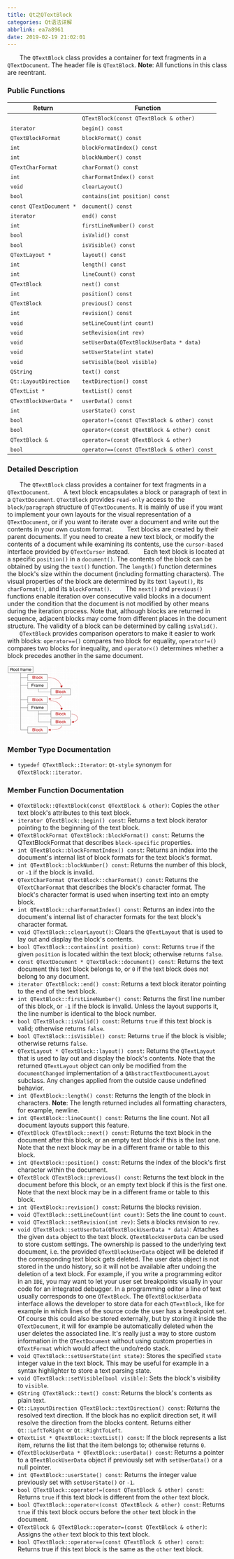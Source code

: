 ```yaml
---
title: Qt之QTextBlock
categories: Qt语法详解
abbrlink: ea7a8961
date: 2019-02-19 21:02:01
---
```

&emsp;&emsp;The `QTextBlock` class provides a container for text fragments in a `QTextDocument`. The header file is `QTextBlock`. **Note**: All functions in this class are reentrant.

### Public Functions

Return                  | Function
------------------------|---------
                        | `QTextBlock(const QTextBlock & other)`
`iterator`              | `begin() const`
`QTextBlockFormat`      | `blockFormat() const`
`int`                   | `blockFormatIndex() const`
`int`                   | `blockNumber() const`
`QTextCharFormat`       | `charFormat() const`
`int`                   | `charFormatIndex() const`
`void`                  | `clearLayout()`
`bool`                  | `contains(int position) const`
`const QTextDocument *` | `document() const`
`iterator`              | `end() const`
`int`                   | `firstLineNumber() const`
`bool`                  | `isValid() const`
`bool`                  | `isVisible() const`
`QTextLayout *`         | `layout() const`
`int`                   | `length() const`
`int`                   | `lineCount() const`
`QTextBlock`            | `next() const`
`int`                   | `position() const`
`QTextBlock`            | `previous() const`
`int`                   | `revision() const`
`void`                  | `setLineCount(int count)`
`void`                  | `setRevision(int rev)`
`void`                  | `setUserData(QTextBlockUserData * data)`
`void`                  | `setUserState(int state)`
`void`                  | `setVisible(bool visible)`
`QString`               | `text() const`
`Qt::LayoutDirection`   | `textDirection() const`
`QTextList *`           | `textList() const`
`QTextBlockUserData *`  | `userData() const`
`int`                   | `userState() const`
`bool`                  | `operator!=(const QTextBlock & other) const`
`bool`                  | `operator<(const QTextBlock & other) const`
`QTextBlock &`          | `operator=(const QTextBlock & other)`
`bool`                  | `operator==(const QTextBlock & other) const`

### Detailed Description

&emsp;&emsp;The `QTextBlock` class provides a container for text fragments in a `QTextDocument`.
&emsp;&emsp;A text block encapsulates a block or paragraph of text in a `QTextDocument`. `QTextBlock` provides `read-only` access to the `block/paragraph` structure of `QTextDocuments`. It is mainly of use if you want to implement your own layouts for the visual representation of a `QTextDocument`, or if you want to iterate over a document and write out the contents in your own custom format.
&emsp;&emsp;Text blocks are created by their parent documents. If you need to create a new text block, or modify the contents of a document while examining its contents, use the `cursor-based` interface provided by `QTextCursor` instead.
&emsp;&emsp;Each text block is located at a specific `position()` in a `document()`. The contents of the block can be obtained by using the `text()` function. The `length()` function determines the block's size within the document (including formatting characters). The visual properties of the block are determined by its text `layout()`, its `charFormat()`, and its `blockFormat()`.
&emsp;&emsp;The `next()` and `previous()` functions enable iteration over consecutive valid blocks in a document under the condition that the document is not modified by other means during the iteration process. Note that, although blocks are returned in sequence, adjacent blocks may come from different places in the document structure. The validity of a block can be determined by calling `isValid()`.
&emsp;&emsp;`QTextBlock` provides comparison operators to make it easier to work with blocks: `operator==()` compares two block for equality, `operator!=()` compares two blocks for inequality, and `operator<()` determines whether a block precedes another in the same document.

<img src="./Qt之QTextBlock/1.png" height="156" width="164">

### Member Type Documentation

- `typedef QTextBlock::Iterator`: `Qt-style` synonym for `QTextBlock::iterator`.

### Member Function Documentation

- `QTextBlock::QTextBlock(const QTextBlock & other)`: Copies the `other` text block's attributes to this text block.
- `iterator QTextBlock::begin() const`: Returns a text block iterator pointing to the beginning of the text block.
- `QTextBlockFormat QTextBlock::blockFormat() const`: Returns the QTextBlockFormat that describes `block-specific` properties.
- `int QTextBlock::blockFormatIndex() const`: Returns an index into the document's internal list of block formats for the text block's format.
- `int QTextBlock::blockNumber() const`: Returns the number of this block, or `-1` if the block is invalid.
- `QTextCharFormat QTextBlock::charFormat() const`: Returns the `QTextCharFormat` that describes the block's character format. The block's character format is used when inserting text into an empty block.
- `int QTextBlock::charFormatIndex() const`: Returns an index into the document's internal list of character formats for the text block's character format.
- `void QTextBlock::clearLayout()`: Clears the `QTextLayout` that is used to lay out and display the block's contents.
- `bool QTextBlock::contains(int position) const`: Returns `true` if the given `position` is located within the text block; otherwise returns `false`.
- `const QTextDocument * QTextBlock::document() const`: Returns the text document this text block belongs to, or `0` if the text block does not belong to any document.
- `iterator QTextBlock::end() const`: Returns a text block iterator pointing to the end of the text block.
- `int QTextBlock::firstLineNumber() const`: Returns the first line number of this block, or `-1` if the block is invalid. Unless the layout supports it, the line number is identical to the block number.
- `bool QTextBlock::isValid() const`: Returns `true` if this text block is valid; otherwise returns `false`.
- `bool QTextBlock::isVisible() const`: Returns `true` if the block is visible; otherwise returns `false`.
- `QTextLayout * QTextBlock::layout() const`: Returns the `QTextLayout` that is used to lay out and display the block's contents. Note that the returned `QTextLayout` object can only be modified from the `documentChanged` implementation of a `QAbstractTextDocumentLayout` subclass. Any changes applied from the outside cause undefined behavior.
- `int QTextBlock::length() const`: Returns the length of the block in characters. **Note**: The length returned includes all formatting characters, for example, newline.
- `int QTextBlock::lineCount() const`: Returns the line count. Not all document layouts support this feature.
- `QTextBlock QTextBlock::next() const`: Returns the text block in the document after this block, or an empty text block if this is the last one. Note that the next block may be in a different frame or table to this block.
- `int QTextBlock::position() const`: Returns the index of the block's first character within the document.
- `QTextBlock QTextBlock::previous() const`: Returns the text block in the document before this block, or an empty text block if this is the first one. Note that the next block may be in a different frame or table to this block.
- `int QTextBlock::revision() const`: Returns the blocks revision.
- `void QTextBlock::setLineCount(int count)`: Sets the line count to `count`.
- `void QTextBlock::setRevision(int rev)`: Sets a blocks revision to `rev`.
- `void QTextBlock::setUserData(QTextBlockUserData * data)`: Attaches the given `data` object to the text block. `QTextBlockUserData` can be used to store custom settings. The ownership is passed to the underlying text document, i.e. the provided `QTextBlockUserData` object will be deleted if the corresponding text block gets deleted. The user data object is not stored in the undo history, so it will not be available after undoing the deletion of a text block. For example, if you write a programming editor in an `IDE`, you may want to let your user set breakpoints visually in your code for an integrated debugger. In a programming editor a line of text usually corresponds to one `QTextBlock`. The `QTextBlockUserData` interface allows the developer to store data for each `QTextBlock`, like for example in which lines of the source code the user has a breakpoint set. Of course this could also be stored externally, but by storing it inside the `QTextDocument`, it will for example be automatically deleted when the user deletes the associated line. It's really just a way to store custom information in the `QTextDocument` without using custom properties in `QTextFormat` which would affect the undo/redo stack.
- `void QTextBlock::setUserState(int state)`: Stores the specified `state` integer value in the text block. This may be useful for example in a syntax highlighter to store a text parsing state.
- `void QTextBlock::setVisible(bool visible)`: Sets the block's visibility to `visible`.
- `QString QTextBlock::text() const`: Returns the block's contents as plain text.
- `Qt::LayoutDirection QTextBlock::textDirection() const`: Returns the resolved text direction. If the block has no explicit direction set, it will resolve the direction from the blocks content. Returns either `Qt::LeftToRight` or `Qt::RightToLeft`.
- `QTextList * QTextBlock::textList() const`: If the block represents a list item, returns the list that the item belongs to; otherwise returns `0`.
- `QTextBlockUserData * QTextBlock::userData() const`: Returns a pointer to a `QTextBlockUserData` object if previously set with `setUserData()` or a null pointer.
- `int QTextBlock::userState() const`: Returns the integer value previously set with `setUserState()` or `-1`.
- `bool QTextBlock::operator!=(const QTextBlock & other) const`: Returns `true` if this text block is different from the `other` text block.
- `bool QTextBlock::operator<(const QTextBlock & other) const`: Returns `true` if this text block occurs before the `other` text block in the document.
- `QTextBlock & QTextBlock::operator=(const QTextBlock & other)`: Assigns the `other` text block to this text block.
- `bool QTextBlock::operator==(const QTextBlock & other) const`: Returns true if this text block is the same as the `other` text block.